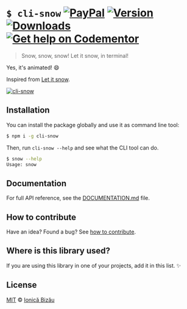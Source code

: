# `$ cli-snow` [![PayPal](https://img.shields.io/badge/%24-paypal-f39c12.svg)][paypal-donations] [![Version](https://img.shields.io/npm/v/cli-snow.svg)](https://www.npmjs.com/package/cli-snow) [![Downloads](https://img.shields.io/npm/dt/cli-snow.svg)](https://www.npmjs.com/package/cli-snow) [![Get help on Codementor](https://cdn.codementor.io/badges/get_help_github.svg)](https://www.codementor.io/johnnyb?utm_source=github&utm_medium=button&utm_term=johnnyb&utm_campaign=github)

> Snow, snow, snow! Let it snow, in terminal!

Yes, it's animated! :smile:

Inspired from [Let it snow](https://github.com/peachananr/let_it_snow).

[![cli-snow](http://i.imgur.com/XwcGZsn.gif)](#)

## Installation

You can install the package globally and use it as command line tool:

```sh
$ npm i -g cli-snow
```

Then, run `cli-snow --help` and see what the CLI tool can do.

```sh
$ snow --help
Usage: snow
```

## Documentation

For full API reference, see the [DOCUMENTATION.md][docs] file.

## How to contribute
Have an idea? Found a bug? See [how to contribute][contributing].

## Where is this library used?
If you are using this library in one of your projects, add it in this list. :sparkles:

## License

[MIT][license] © [Ionică Bizău][website]

[paypal-donations]: https://www.paypal.com/cgi-bin/webscr?cmd=_s-xclick&hosted_button_id=RVXDDLKKLQRJW
[donate-now]: http://i.imgur.com/6cMbHOC.png

[license]: http://showalicense.com/?fullname=Ionic%C4%83%20Biz%C4%83u%20%3Cbizauionica%40gmail.com%3E%20(http%3A%2F%2Fionicabizau.net)&year=2014#license-mit
[website]: http://ionicabizau.net
[contributing]: /CONTRIBUTING.md
[docs]: /DOCUMENTATION.md